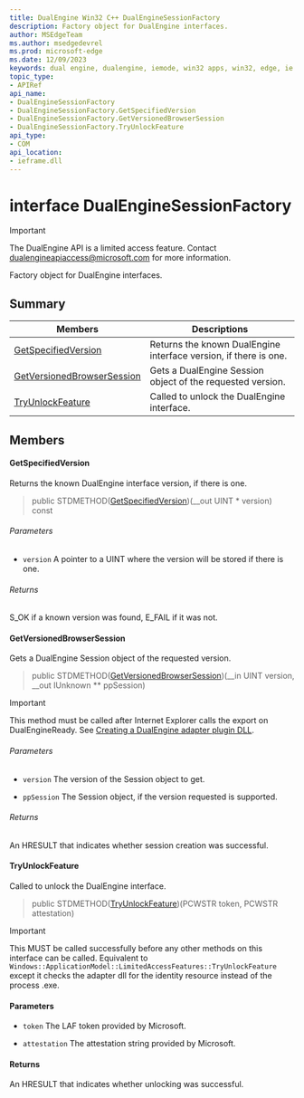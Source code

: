 ```yaml
---
title: DualEngine Win32 C++ DualEngineSessionFactory
description: Factory object for DualEngine interfaces.
author: MSEdgeTeam
ms.author: msedgedevrel
ms.prod: microsoft-edge
ms.date: 12/09/2023
keywords: dual engine, dualengine, iemode, win32 apps, win32, edge, ie mode, edge html, DualEngineSessionFactory
topic_type: 
- APIRef
api_name:
- DualEngineSessionFactory
- DualEngineSessionFactory.GetSpecifiedVersion
- DualEngineSessionFactory.GetVersionedBrowserSession
- DualEngineSessionFactory.TryUnlockFeature
api_type:
- COM
api_location:
- ieframe.dll
---
```


# interface DualEngineSessionFactory

> [!IMPORTANT]
> The DualEngine API is a limited access feature. Contact dualengineapiaccess@microsoft.com for more information.

Factory object for DualEngine interfaces.

## Summary

 Members                        | Descriptions
--------------------------------|---------------------------------------------
[GetSpecifiedVersion](#getspecifiedversion) | Returns the known DualEngine interface version, if there is one.
[GetVersionedBrowserSession](#getversionedbrowsersession) | Gets a DualEngine Session object of the requested version.
[TryUnlockFeature](#tryunlockfeature) | Called to unlock the DualEngine interface.

## Members

#### GetSpecifiedVersion

Returns the known DualEngine interface version, if there is one.

> public STDMETHOD([GetSpecifiedVersion](#getspecifiedversion))(__out UINT * version) const

###### Parameters
* `version` A pointer to a UINT where the version will be stored if there is one. 

###### Returns
S_OK if a known version was found, E_FAIL if it was not.

#### GetVersionedBrowserSession

Gets a DualEngine Session object of the requested version.

> public STDMETHOD([GetVersionedBrowserSession](#getversionedbrowsersession))(__in UINT version, __out IUnknown ** ppSession)

> [!IMPORTANT]
> This method must be called after Internet Explorer calls the export on DualEngineReady. See [Creating a DualEngine adapter plugin DLL](../concepts/adapter-dll.md). 
###### Parameters
* `version` The version of the Session object to get. 

* `ppSession` The Session object, if the version requested is supported. 

###### Returns
An HRESULT that indicates whether session creation was successful.

#### TryUnlockFeature

Called to unlock the DualEngine interface.

> public STDMETHOD([TryUnlockFeature](#tryunlockfeature))(PCWSTR token, PCWSTR attestation)

> [!IMPORTANT]
> This MUST be called successfully before any other methods on this interface can be called. Equivalent to `Windows::ApplicationModel::LimitedAccessFeatures::TryUnlockFeature` except it checks the adapter dll for the identity resource instead of the process .exe. 
#### Parameters
* `token` The LAF token provided by Microsoft. 

* `attestation` The attestation string provided by Microsoft. 

#### Returns
An HRESULT that indicates whether unlocking was successful.
